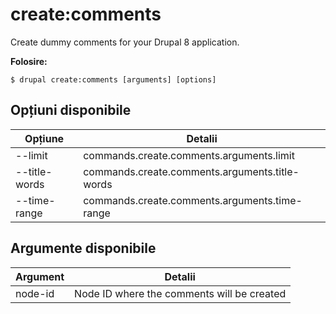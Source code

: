 # create:comments
Create dummy comments for your Drupal 8 application.

**Folosire:**
```
$ drupal create:comments [arguments] [options] 
```

## Opțiuni disponibile
Opțiune | Detalii
-------|-------------
--limit | commands.create.comments.arguments.limit
--title-words | commands.create.comments.arguments.title-words
--time-range | commands.create.comments.arguments.time-range

## Argumente disponibile
Argument | Detalii
---------|-------------
node-id | Node ID where the comments will be created
